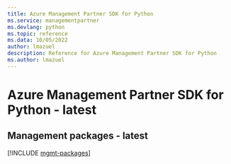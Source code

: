 ```yaml
---
title: Azure Management Partner SDK for Python
ms.service: managementpartner
ms.devlang: python
ms.topic: reference
ms.data: 10/05/2022
author: lmazuel
description: Reference for Azure Management Partner SDK for Python
ms.author: lmazuel
---
```

# Azure Management Partner SDK for Python - latest

## Management packages - latest
[!INCLUDE [mgmt-packages](management-partner-mgmt-index.md)]